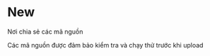 # New
  
  Nơi chia sẻ các mã nguồn 
  
Các mã nguồn được đảm bảo kiểm tra và chạy thử trước khi upload
